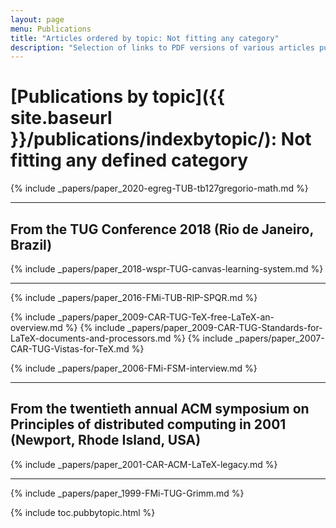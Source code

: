```yaml
---
layout: page
menu: Publications
title: "Articles ordered by topic: Not fitting any category"
description: "Selection of links to PDF versions of various articles published by the LaTeX3 project and links to videos of their conference presentations ordered by major topics."
---
```


# [Publications by topic]({{ site.baseurl }}/publications/indexbytopic/): Not fitting any defined category 


{% include _papers/paper_2020-egreg-TUB-tb127gregorio-math.md  %}

<hr class="conference-start">

## From the TUG Conference 2018 (Rio de Janeiro, Brazil)
{% include _papers/paper_2018-wspr-TUG-canvas-learning-system.md %}

<hr class="conference-end">


{% include _papers/paper_2016-FMi-TUB-RIP-SPQR.md %}

<!-- not in sorted into topics yet -->
{% include _papers/paper_2009-CAR-TUG-TeX-free-LaTeX-an-overview.md %}
{% include _papers/paper_2009-CAR-TUG-Standards-for-LaTeX-documents-and-processors.md %}
{% include _papers/paper_2007-CAR-TUG-Vistas-for-TeX.md %}

{% include _papers/paper_2006-FMi-FSM-interview.md %}

<hr class="conference-start">

## From the twentieth annual ACM symposium on Principles of distributed computing in 2001 (Newport, Rhode Island, USA)

{% include _papers/paper_2001-CAR-ACM-LaTeX-legacy.md %}

<hr class="conference-end">

<!-- not in sorted into topics yet -->

{% include _papers/paper_1999-FMi-TUG-Grimm.md %}



<div class="row">{% include toc.pubbytopic.html %}</div>
<div id="div_vgwpixel"></div>

